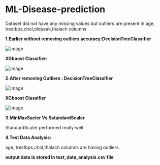 # ML-Disease-prediction


Dataset did not have any missing values but outliers are present in age, trestbps,chol,oldpeak,thalach columns 

**1.Earlier without removing outliers accuracy:DecisionTreeClassifier**

![image](https://user-images.githubusercontent.com/68188457/119838329-f37f5880-bf20-11eb-8cf7-06b77e3cf424.png)

**XGboost Classifier:**

![image](https://user-images.githubusercontent.com/68188457/119839351-b9628680-bf21-11eb-93cc-d2f634ff527a.png)


**2.After removing Outliers : DecisionTreeClassifier**

![image](https://user-images.githubusercontent.com/68188457/119839137-93d57d00-bf21-11eb-8fe0-ba2ef8627415.png)

**XGboost Classifier**

![image](https://user-images.githubusercontent.com/68188457/119839465-cf704700-bf21-11eb-8344-3eb6d0c4f2d9.png)



**3.MinMaxSacler Vs SatandardScaler**

StandardScaler performed really well

**4.Test Data Analysis:**

age, trestbps,chol,thalach columns are having outliers.

**output data is stored in test_data_analysis.csv file**





